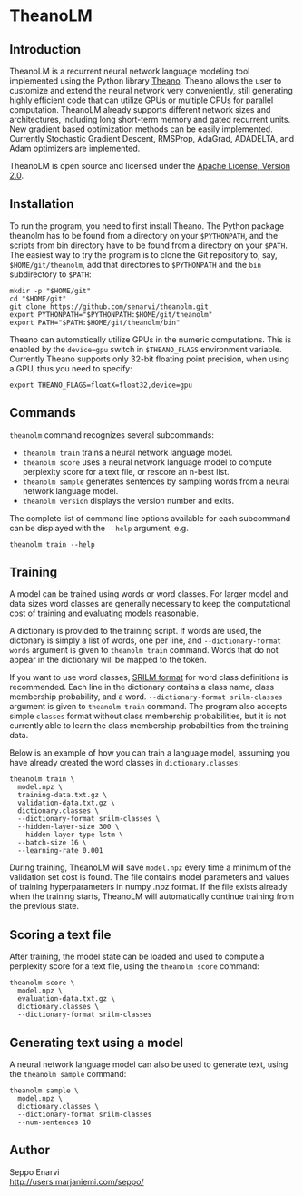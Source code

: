 # TheanoLM


## Introduction

TheanoLM is a recurrent neural network language modeling tool implemented using
the Python library [Theano](http://www.deeplearning.net/software/theano/).
Theano allows the user to customize and extend the neural network very
conveniently, still generating highly efficient code that can utilize GPUs or
multiple CPUs for parallel computation. TheanoLM already supports different
network sizes and architectures, including long short-term memory and gated
recurrent units. New gradient based optimization methods can be easily
implemented. Currently Stochastic Gradient Descent, RMSProp, AdaGrad, ADADELTA,
and Adam optimizers are implemented.

TheanoLM is open source and licensed under the
[Apache License, Version 2.0](LICENSE.txt).


## Installation

To run the program, you need to first install Theano. The Python package
theanolm has to be found from a directory on your `$PYTHONPATH`, and the scripts
from bin directory have to be found from a directory on your `$PATH`. The
easiest way to try the program is to clone the Git repository to, say,
`$HOME/git/theanolm`, add that directories to `$PYTHONPATH` and the `bin`
subdirectory to `$PATH`:

    mkdir -p "$HOME/git"
    cd "$HOME/git"
    git clone https://github.com/senarvi/theanolm.git
    export PYTHONPATH="$PYTHONPATH:$HOME/git/theanolm"
    export PATH="$PATH:$HOME/git/theanolm/bin"

Theano can automatically utilize GPUs in the numeric computations. This is
enabled by the `device=gpu` switch in `$THEANO_FLAGS` environment variable.
Currently Theano supports only 32-bit floating point precision, when using a
GPU, thus you need to specify:

    export THEANO_FLAGS=floatX=float32,device=gpu


## Commands

`theanolm` command recognizes several subcommands:

- `theanolm train` trains a neural network language model.
- `theanolm score` uses a neural network language model to compute perplexity
  score for a text file, or rescore an n-best list.
- `theanolm sample` generates sentences by sampling words from a neural network
  language model.
- `theanolm version` displays the version number and exits.

The complete list of command line options available for each subcommand can be
displayed with the `--help` argument, e.g.

    theanolm train --help


## Training

A model can be trained using words or word classes. For larger model and data
sizes word classes are generally necessary to keep the computational cost of
training and evaluating models reasonable.

A dictionary is provided to the training script. If words are used, the
dictonary is simply a list of words, one per line, and `--dictionary-format
words` argument is given to `theanolm train` command. Words that do not appear
in the dictionary will be mapped to the <UNK> token.

If you want to use word classes,
[SRILM format](http://www.speech.sri.com/projects/srilm/manpages/classes-format.5.html)
for word class definitions is recommended. Each line in the dictionary contains
a class name, class membership probability, and a word. `--dictionary-format
srilm-classes` argument is given to `theanolm train` command. The program also
accepts simple `classes` format without class membership probabilities, but it
is not currently able to learn the class membership probabilities from the
training data.

Below is an example of how you can train a language model, assuming you have
already created the word classes in `dictionary.classes`:

    theanolm train \
      model.npz \
      training-data.txt.gz \
      validation-data.txt.gz \
      dictionary.classes \
      --dictionary-format srilm-classes \
      --hidden-layer-size 300 \
      --hidden-layer-type lstm \
      --batch-size 16 \
      --learning-rate 0.001

During training, TheanoLM will save `model.npz` every time a minimum of the
validation set cost is found. The file contains model parameters and values of
training hyperparameters in numpy .npz format. If the file exists already when
the training starts, TheanoLM will automatically continue training from the
previous state.


## Scoring a text file

After training, the model state can be loaded and used to compute a perplexity
score for a text file, using the `theanolm score` command:

    theanolm score \
      model.npz \
      evaluation-data.txt.gz \
      dictionary.classes \
      --dictionary-format srilm-classes


## Generating text using a model

A neural network language model can also be used to generate text, using the
`theanolm sample` command:

    theanolm sample \
      model.npz \
      dictionary.classes \
      --dictionary-format srilm-classes
      --num-sentences 10


## Author

Seppo Enarvi  
http://users.marjaniemi.com/seppo/
